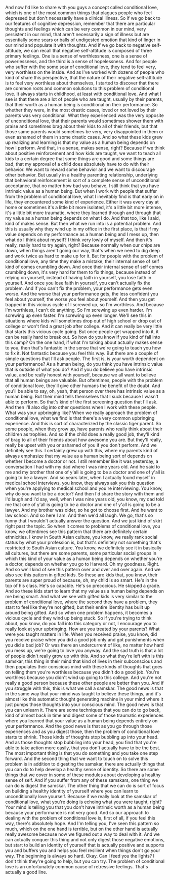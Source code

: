  And now I'd like to share with you guys a concept called conditional love, which is one of the most common things that plagues people who feel depressed but don't necessarily have a clinical illness. So if we go back to our features of cognitive depression, remember that there are particular thoughts and feelings which can be very common in our mind, very persistent in our mind, that aren't necessarily a sign of illness but are essentially some scars or balls of undigested emotion that kind of linger in our mind and populate it with thoughts. And if we go back to negative self-attitude, we can recall that negative self-attitude is composed of three primary feelings. One is a sense of worthlessness, one is a sense of powerlessness, and the third is a sense of hopelessness. And for people who suffer with the some scar of conditional love, they tend to feel very, very worthless on the inside. And as I've worked with dozens of people who kind of share this perspective, that the nature of their negative self-attitude is to feel very worthless about themselves, I started to discover that there are common roots and common solutions to this problem of conditional love. It always starts in childhood, at least with conditional love. And what I see is that there are a lot of people who are taught, usually by their parents, that their worth as a human being is conditional on their performance. So whether they were, in the most drastic cases, loved or not loved by their parents was very conditional. What they experienced was the very opposite of unconditional love, that their parents would sometimes shower them with praise and sometimes brag about their kids to all of their friends, but that those same parents would sometimes be very, very disappointed in them or even ashamed of them in some drastic cases. And so what these kids grew up realizing and learning is that my value as a human being depends on how I perform. And that, in a sense, makes sense, right? Because if we think about positive reinforcement and how kids are taught, we want to teach all kids to a certain degree that some things are good and some things are bad, that my approval of a child does absolutely have to do with their behavior. We want to reward some behavior and we want to discourage other behavior. But usually in a healthy parenting relationship, underlying that behavioral reinforcement is sort of a complete sense of unconditional acceptance, that no matter how bad you behave, I still think that you have intrinsic value as a human being. But when I work with people that suffer from the problem of conditional love, what I inevitably find is that early on in life, they encountered some kind of experience. Either it was every day at home or sometimes it's a little bit more isolated, it's a little bit more intense, it's a little bit more traumatic, where they learned through and through that my value as a human being depends on what I do. And that too, like I said, kind of makes sense. But then what we run into is a potential problem. And this is usually why they wind up in my office in the first place, is that if my value depends on my performance as a human being and I mess up, then what do I think about myself? I think very lowly of myself. And then it's really, really hard to try again, right? Because normally when our chips are down, when things aren't going our way, that's when we need to dig deep and work twice as hard to make up for it. But for people with the problem of conditional love, any time they make a mistake, their internal sense of self kind of comes crumbling down. And once their internal sense of self comes crumbling down, it's very hard for them to fix things, because instead of relying on yourself, instead of having faith in yourself, you lose faith in yourself. And once you lose faith in yourself, you can't actually fix the problem. And if you can't fix the problem, your performance gets even worse. And the worse that your performance gets, the less confident you feel about yourself, the worse you feel about yourself. And then you get trapped in this vicious cycle of I screwed up, so I'm worthless. And because I'm worthless, I can't do anything. So I'm screwing up even harder. I'm screwing up even faster. I'm screwing up even longer. We'll see this in situations where kids will sometimes drop out of high school or drop out of college or won't find a great job after college. And it can really be very little that starts this vicious cycle going. But once people get wrapped into it, it can be really hard to break out. So how do you know if you kind of fall into this camp? On the one hand, if what I'm talking about actually makes sense to you, then that's fantastic in the sense that we're going to teach you how to fix it. Not fantastic because you feel this way. But there are a couple of simple questions that I'll ask people. The first is, is your worth dependent on your performance? As a human being, do you think you have intrinsic value that is outside of what you do? And if you do believe you have intrinsic value, and be really honest with yourself, because we all want to believe that all human beings are valuable. But oftentimes, people with the problem of conditional love, they'll give other humans the benefit of the doubt. And you'll be able to say, oh, yeah, that person over there has intrinsic value as a human being. But their mind tells themselves that I suck because I wasn't able to perform. So that's kind of the first screening question that I'll ask. And then I'll also dig into other questions when I work with these people. What was your upbringing like? When we really approach the problem of conditional love, what we find is that there's a very common upbringing experience. And this is sort of characterized by the classic tiger parent. So some people, when they grow up, have parents who really think about their children as trophies. And so if the child does a really good job, they'll kind of brag to all of their friends about how awesome you are. But they'll really, really be upset with you or ashamed of you if you don't perform. And we definitely see this. I certainly grew up with this, where my parents kind of always emphasize that my value as a human being sort of depends on whether I become a doctor or not. I still remember like it was yesterday, a conversation I had with my dad where I was nine years old. And he said to me and my brother that one of y'all is going to be a doctor and one of y'all is going to be a lawyer. And so years later, when I actually found myself in medical school interviews, you know, they always ask you this question when you're applying to medical school and you're interviewing. You know, why do you want to be a doctor? And then I'd share the story with them and I'd laugh and I'd say, well, when I was nine years old, you know, my dad told me that one of y'all is going to be a doctor and one of y'all is going to be a lawyer. And my brother was older, so he got to choose first. And he went to law school. And so here I am. And then we'd all laugh. We go, that's so funny that I wouldn't actually answer the question. And we just kind of skirt right past the topic. So when it comes to problems of conditional love, you know, we oftentimes see this pattern that there are definitely certain ethnicities. I know in South Asian culture, you know, we really rank social status by what your profession is, but that's definitely not something that's restricted to South Asian culture. You know, we definitely see it in basically all cultures, but there are some parents, some particular social groups in which this kind of your value as a human being depends on whether you're a doctor, depends on whether you go to Harvard. Oh my goodness. Right. And so we'll kind of see this pattern over and over and over again. And we also see this pattern in gifted kids. So these are kids that, you know, their parents are super proud of because, oh, my child is so smart. He's in the top of his class. He's so capable. He's so precocious. He skipped a grade. And so these kids start to learn that my value as a human being depends on me being smart. And what we see with gifted kids is very similar to the problem of conditional love, where the second they have a problem, they start to feel like they're not gifted, but their entire identity has built up around being gifted. And so when one problem happens, it becomes a vicious cycle and they wind up being stuck. So if you're trying to think about, you know, do you fall into this category or not, I encourage you to really look at your upbringing. How are you treated by your parents? What were you taught matters in life. When you received praise, you know, did you receive praise when you did a good job only and got punishments when you did a bad job? Or was there an undercurrent of like, no matter how hard you mess up, we're going to love you anyway. And the sad truth is that a lot of people didn't really grow up with this. And so what they're left with is this samskar, this thing in their mind that kind of lives in their subconscious and then populates their conscious mind with these kinds of thoughts that goes on telling them you're worthless because you didn't do a good job. You're worthless because you didn't wind up going to this college. And you're not really a good person because these other people are better than you. And if you struggle with this, this is what we call a samskar. The good news is that in the same way that your mind was taught to believe these things, and it's almost like this automatic thought generating machine in your mind where it just pumps those thoughts into your conscious mind. The good news is that you can unlearn it. There are some techniques that you can do to go back, kind of almost back in time and digest some of those traumatic experiences where you learned that your value as a human being depends entirely on your performance. And the good news is that as you go through those experiences and as you digest those, then the problem of conditional love starts to shrink. Those kinds of thoughts stop bubbling up into your head. And as those thoughts stop bubbling into your head, you find that you're able to take action more easily, that you don't actually have to be the best. The most important thing is that you do something and you take one step forward. And the second thing that we want to touch on to solve this problem is in addition to digesting the samskar, there are actually things that you can do to help develop a healthy sense of identity. So there are some things that we cover in some of these modules about developing a healthy sense of self. And if you suffer from any of these samskars, one thing we can do is digest the samskar. The other thing that we can do is sort of focus on building a healthy identity of yourself where you can learn to unconditionally love yourself. Because if we really look at the samskar of conditional love, what you're doing is echoing what you were taught, right? Your mind is telling you that you don't have intrinsic worth as a human being because your performance is not very good. And so our approach to dealing with the problem of conditional love is, first of all, if you feel this way, there's absolutely hope. And I'm telling you, I've seen this pattern so much, which on the one hand is terrible, but on the other hand is actually really awesome because now we figured out a way to deal with it. And we can actually conquer this thing and not only digest those negative emotions, but start to build an identity of yourself that is actually positive and supports you and buffers you and helps you feel resilient when things don't go your way. The beginning is always so hard. Okay. Can I feed you the lights? I don't think they're going to help, but you can try. The problem of conditional love is an unfortunately common cause of retressive feelings. That's actually a good line.
